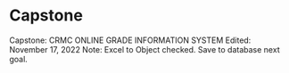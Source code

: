 # Capstone
Capstone: CRMC ONLINE GRADE INFORMATION SYSTEM
Edited: November 17, 2022
Note: Excel to Object checked.
      Save to database next goal.
